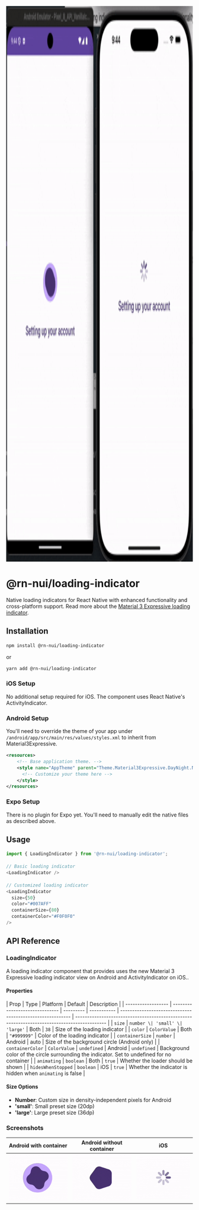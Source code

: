 <img height="1500px" alt="cover" src="./screenshots/cover.gif" />

# @rn-nui/loading-indicator

Native loading indicators for React Native with enhanced functionality and cross-platform support. Read more about the [Material 3 Expressive loading indicator](https://m3.material.io/components/loading-indicator/overview).

## Installation

```bash
npm install @rn-nui/loading-indicator
```

or

```bash
yarn add @rn-nui/loading-indicator
```

### iOS Setup

No additional setup required for iOS. The component uses React Native's ActivityIndicator.

### Android Setup

You'll need to override the theme of your app under `/android/app/src/main/res/values/styles.xml` to inherit from Material3Expressive.

```xml
<resources>
    <!-- Base application theme. -->
    <style name="AppTheme" parent="Theme.Material3Expressive.DayNight.NoActionBar">
      <!-- Customize your theme here -->
    </style>
</resources>
```

### Expo Setup

There is no plugin for Expo yet. You'll need to manually edit the native files as described above.

## Usage

```typescript
import { LoadingIndicator } from '@rn-nui/loading-indicator';

// Basic loading indicator
<LoadingIndicator />

// Customized loading indicator
<LoadingIndicator
  size={50}
  color="#007AFF"
  containerSize={80}
  containerColor="#F0F0F0"
/>
```

## API Reference

### LoadingIndicator

A loading indicator component that provides uses the new Material 3 Expressive loading indicator view on Android and ActivityIndicator on iOS..

#### Properties

| Prop               | Type                           | Platform  | Default     | Description                                               |
| ------------------ | ------------------------------ | --------- | ----------- | --------------------------------------------------------- | ------------------------------------------------------------------------------------------- |
| `size`             | `number \| 'small' \| 'large'` | Both      | `38`        | Size of the loading indicator                             |
| `color`            | `ColorValue`                   | Both      | `"#999999"` | Color of the loading indicator                            |
| `containerSize`    | `number`                       | Android   | auto        | Size of the background circle (Android only)              |
| `containerColor`   | `ColorValue` \| `undefined`    | Android     | `undefined`                                               | Background color of the circle surrounding the indicator. Set to undefined for no container |
| `animating`        | `boolean`                      | Both      | `true`      | Whether the loader should be shown                        |
| `hidesWhenStopped` | `boolean`                      | iOS       | `true`      | Whether the indicator is hidden when `animating` is false |

#### Size Options

- **Number**: Custom size in density-independent pixels for Android
- **'small'**: Small preset size (20dp)
- **'large'**: Large preset size (36dp)

### Screenshots

| Android with container                                       | Android without container                                    | iOS                                                      |
| ------------------------------------------------------------ | ------------------------------------------------------------ | -------------------------------------------------------- |
| <img src="./screenshots/android-container.gif" width="200"/> | <img src="./screenshots/android-indicator.gif" width="200"/> | <img src="./screenshots/ios-indicator.gif" width="200"/> |
